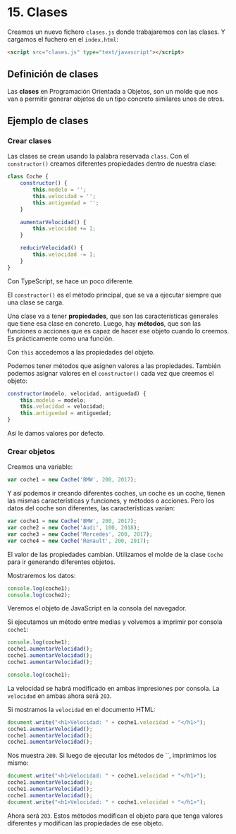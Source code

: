 # 15. Clases

Creamos un nuevo fichero `clases.js` donde trabajaremos con las clases. Y cargamos el fuchero en el `index.html`:

```html
<script src="clases.js" type="text/javascript"></script>
```

## Definición de clases

Las **clases** en Programación Orientada a Objetos, son un molde que nos van a permitir generar objetos de un tipo concreto similares unos de
otros.

## Ejemplo de clases

### Crear clases

Las clases se crean usando la palabra reservada `class`. Con el `constructor()` creamos diferentes propiedades dentro de nuestra clase:

```javascript
class Coche {
    constructor() {
        this.modelo = '';
        this.velocidad = '';
        this.antiguedad = '';
    }

    aumentarVelocidad() {
        this.velocidad += 1;
    }

    reducirVelocidad() {
        this.velocidad -= 1;
    }
}
```

Con TypeScript, se hace un poco diferente.

El `constructor()` es el método principal, que se va a ejecutar siempre que una clase se carga.

Una clase va a tener **propiedades**, que son las características generales que tiene esa clase en concreto.
Luego, hay **métodos**, que son las funciones o acciones que es capaz de hacer ese objeto cuando lo creemos. Es prácticamente como una función.

Con `this` accedemos a las propiedades del objeto.

Podemos tener métodos que asignen valores a las propiedades. También podemos asignar valores en el `constructor()` cada vez que creemos el
objeto:

```javascript
constructor(modelo, velocidad, antiguedad) {
    this.modelo = modelo;
    this.velocidad = velocidad;
    this.antiguedad = antiguedad;
}
```

Así le damos valores por defecto.

### Crear objetos

Creamos una variable:

```javascript
var coche1 = new Coche('BMW', 200, 2017);
```

Y así podemos ir creando diferentes coches, un coche es un coche, tienen las mismas características y funciones, y métodos o acciones. Pero los datos del coche son diferentes, las características varian:

```javascript
var coche1 = new Coche('BMW', 200, 2017);
var coche2 = new Coche('Audi', 100, 2018);
var coche3 = new Coche('Mercedes', 200, 2017);
var coche4 = new Coche('Renault', 200, 2017);
```

El valor de las propiedades cambian. Utilizamos el molde de la clase `Coche` para ir generando diferentes objetos.

Mostraremos los datos:

```javascript
console.log(coche1);
console.log(coche2);
```

Veremos el objeto de JavaScript en la consola del navegador.

Si ejecutamos un método entre medias y volvemos a imprimir por consola `coche1`:

```javascript
console.log(coche1);
coche1.aumentarVelocidad();
coche1.aumentarVelocidad();
coche1.aumentarVelocidad();

console.log(coche1);
```

La velocidad se habrá modificado en ambas impresiones por consola. La `velocidad` en ambas ahora será `203`.

Si mostramos la `velocidad` en el documento HTML:

```javascript
document.write("<h1>Velocidad: " + coche1.velocidad + "</h1>");
coche1.aumentarVelocidad();
coche1.aumentarVelocidad();
coche1.aumentarVelocidad();
```

Nos muestra `200`. Si luego de ejecutar los métodos de ``, imprimimos los mismo:

```javascript
document.write("<h1>Velocidad: " + coche1.velocidad + "</h1>");
coche1.aumentarVelocidad();
coche1.aumentarVelocidad();
coche1.aumentarVelocidad();
document.write("<h1>Velocidad: " + coche1.velocidad + "</h1>");
```

Ahora será `203`. Estos métodos modifican el objeto para que tenga valores diferentes y modifican las propiedades de ese objeto.